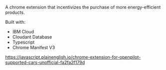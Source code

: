 A chrome extension that incentivizes the purchase of more energy-efficient products.

Built with:
 - IBM Cloud
 - Cloudant Database 
 - Typescript
 - Chrome Manifest V3


https://javascript.plainenglish.io/chrome-extension-for-openpilot-supported-cars-unofficial-fa2fa2f179d
